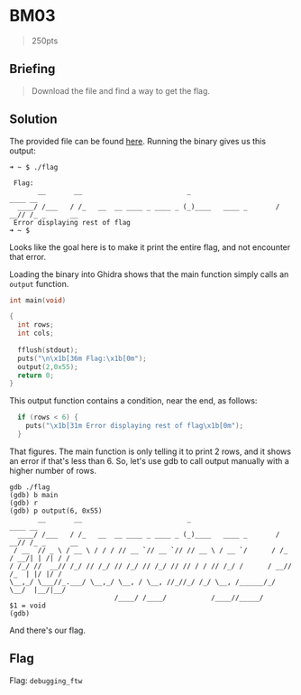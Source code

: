# BM03
> 250pts

## Briefing
> Download the file and find a way to get the flag.

## Solution
The provided file can be found [here](bm03.zip). Running the binary gives us this output:
```console
➜ ~ $ ./flag

 Flag:
       __       __                          _                      ____ __
  ____/ /___   / /_   __  __ ____ _ ____ _ (_)____   ____ _       / __// /_ _      __
 Error displaying rest of flag
➜ ~ $
```
Looks like the goal here is to make it print the entire flag, and not encounter that error.

Loading the binary into Ghidra shows that the main function simply calls an `output` function.
```c
int main(void)

{
  int rows;
  int cols;
  
  fflush(stdout);
  puts("\n\x1b[36m Flag:\x1b[0m");
  output(2,0x55);
  return 0;
}
```
This output function contains a condition, near the end, as follows:
```c
  if (rows < 6) {
    puts("\x1b[31m Error displaying rest of flag\x1b[0m");
  }
```
That figures. The main function is only telling it to print 2 rows, and it shows an error if that's less than 6. So, let's use gdb to call output manually with a higher number of rows.

```console
gdb ./flag
(gdb) b main
(gdb) r
(gdb) p output(6, 0x55)
       __       __                          _                      ____ __
  ____/ /___   / /_   __  __ ____ _ ____ _ (_)____   ____ _       / __// /_ _      __
 / __  // _ \ / __ \ / / / // __ `// __ `// // __ \ / __ `/      / /_ / __/| | /| / /
/ /_/ //  __// /_/ // /_/ // /_/ // /_/ // // / / // /_/ /      / __// /_  | |/ |/ /
\__,_/ \___//_.___/ \__,_/ \__, / \__, //_//_/ /_/ \__, /______/_/   \__/  |__/|__/
                          /____/ /____/           /____//_____/
$1 = void
(gdb)
```

And there's our flag.

## Flag
Flag: `debugging_ftw`
